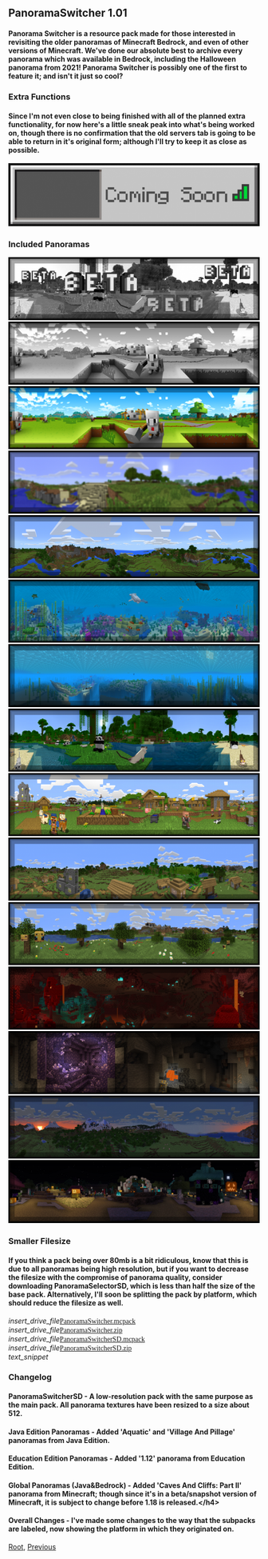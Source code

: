 ## PanoramaSwitcher 1.01
#### Panorama Switcher is a resource pack made for those interested in revisiting the older panoramas of Minecraft Bedrock, and even of other versions of Minecraft. We've done our absolute best to archive every panorama which was available in Bedrock, including the Halloween panorama from 2021! Panorama Switcher is possibly one of the first to feature it; and isn't it just so cool?
### Extra Functions
#### Since I'm not even close to being finished with all of the planned extra functionality, for now here's a little sneak peak into what's being worked on, though there is no confirmation that the old servers tab is going to be able to return in it's original form; although I'll try to keep it as close as possible.
![Image](./upload/panorama-switcher_2.png)
### Included Panoramas
![Image](./upload/panorama-switcher_3.png)
![Image](./upload/panorama-switcher_4.png)
![Image](./upload/panorama-switcher_5.png)
![Image](./upload/panorama-switcher_6.png)
![Image](./upload/panorama-switcher_7.png)
![Image](./upload/panorama-switcher_8.png)
![Image](./upload/panorama-switcher_9.png)
![Image](./upload/panorama-switcher_10.png)
![Image](./upload/panorama-switcher_11.png)
![Image](./upload/panorama-switcher_12.png)
![Image](./upload/panorama-switcher_13.png)
![Image](./upload/panorama-switcher_14.png)
![Image](./upload/panorama-switcher_15.png)
![Image](./upload/panorama-switcher_16.png)
![Image](./upload/panorama-switcher_17.png)
### Smaller Filesize
#### If you think a pack being over 80mb is a bit ridiculous, know that this is due to all panoramas being high resolution, but if you want to decrease the filesize with the compromise of panorama quality, consider downloading PanoramaSelectorSD, which is less than half the size of the base pack. Alternatively, I'll soon be splitting the pack by platform, which should reduce the filesize as well.

<div class="filedownload"><i class="material-icons">insert_drive_file</i><a href="./upload/PanoramaSwitcher.mcpack" style="font-family: Mojangles">PanoramaSwitcher.mcpack</a></div>
<div class="filedownload"><i class="material-icons">insert_drive_file</i><a href="./upload/PanoramaSwitcher.zip" style="font-family: Mojangles">PanoramaSwitcher.zip</a></div>
<div class="filedownload"><i class="material-icons">insert_drive_file</i><a href="./upload/PanoramaSwitcherSD.mcpack" style="font-family: Mojangles">PanoramaSwitcherSD.mcpack</a></div>
<div class="filedownload"><i class="material-icons">insert_drive_file</i><a href="./upload/PanoramaSwitcherSD.zip" style="font-family: Mojangles">PanoramaSwitcherSD.zip</a></div>

<div class="project-changelog"><i class="material-icons">text_snippet</i><h3 id="changelog">Changelog</h3><h4><strong>PanoramaSwitcherSD</strong> - A low-resolution pack with the same purpose as the main pack. All panorama textures have been resized to a size about 512.</h4><h4><strong>Java Edition Panoramas</strong> - Added 'Aquatic' and 'Village And Pillage' panoramas from Java Edition.</h4><h4><strong>Education Edition Panoramas</strong> - Added '1.12' panorama from Education Edition.</h4><h4><strong>Global Panoramas (Java&amp;Bedrock)<strong> - Added 'Caves And Cliffs: Part II' panorama from Minecraft; though since it's in a beta/snapshot version of Minecraft, it is subject to change before 1.18 is released.&lt;/h4&gt;<h4><strong>Overall Changes</strong> - I've made some changes to the way that the subpacks are labeled, now showing the platform in which they originated on.</h4></strong></strong></h4></div>

[Root](/), [Previous](../)
<head><style>blockquote>h5 { line-height:0!important } </style></head>

